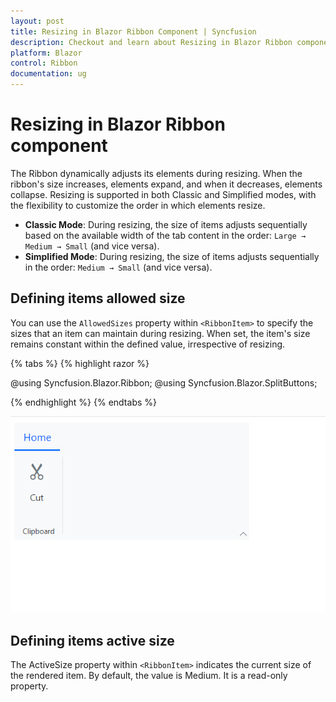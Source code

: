 ```yaml
---
layout: post
title: Resizing in Blazor Ribbon Component | Syncfusion
description: Checkout and learn about Resizing in Blazor Ribbon component in Blazor Server App and Blazor WebAssembly App.
platform: Blazor
control: Ribbon
documentation: ug
---
```


# Resizing in Blazor Ribbon component

The Ribbon dynamically adjusts its elements during resizing. When the ribbon's size increases, elements expand, and when it decreases, elements collapse. Resizing is supported in both Classic and Simplified modes, with the flexibility to customize the order in which elements resize.

- **Classic Mode**: During resizing, the size of items adjusts sequentially based on the available width of the tab content in the order: `Large → Medium → Small` (and vice versa).  
- **Simplified Mode**: During resizing, the size of items adjusts sequentially in the order: `Medium → Small` (and vice versa).

## Defining items allowed size

You can use the `AllowedSizes` property within `<RibbonItem>` to specify the sizes that an item can maintain during resizing. When set, the item's size remains constant within the defined value, irrespective of resizing.

{% tabs %}
{% highlight razor %}

@using Syncfusion.Blazor.Ribbon;
@using Syncfusion.Blazor.SplitButtons;

<div style="width:25%">
    <SfRibbon>
        <RibbonTabs>
            <RibbonTab HeaderText="Home">
                <RibbonGroups>
                    <RibbonGroup HeaderText="Clipboard">
                        <RibbonCollections>
                            <RibbonCollection>
                                <RibbonItems>
                                    <RibbonItem Type=RibbonItemType.Button AllowedSizes="RibbonItemSize.Large">
                                        <RibbonButtonSettings Content="Cut" IconCss="e-icons e-cut"></RibbonButtonSettings>
                                    </RibbonItem>
                                </RibbonItems>
                            </RibbonCollection>
                        </RibbonCollections>
                    </RibbonGroup>
                </RibbonGroups>
            </RibbonTab>
        </RibbonTabs>
    </SfRibbon>
</div>

{% endhighlight %}
{% endtabs %}

![Ribbon Item AllowedSizes](./images/ribbon_allowedSizes.png)

## Defining items active size

The ActiveSize property within `<RibbonItem>` indicates the current size of the rendered item. By default, the value is Medium. It is a read-only property.